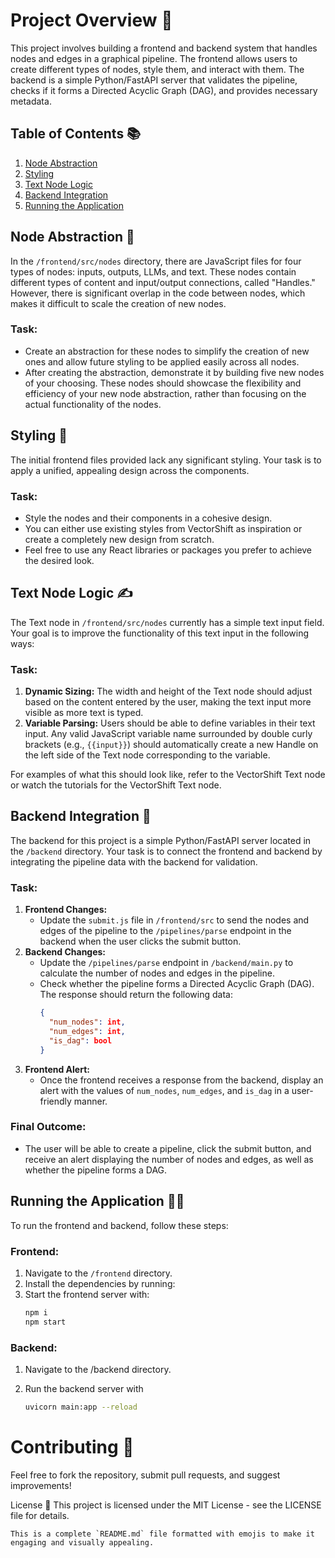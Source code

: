 # Project Overview 🚀

This project involves building a frontend and backend system that handles nodes and edges in a graphical pipeline. The frontend allows users to create different types of nodes, style them, and interact with them. The backend is a simple Python/FastAPI server that validates the pipeline, checks if it forms a Directed Acyclic Graph (DAG), and provides necessary metadata.

## Table of Contents 📚

1. [Node Abstraction](#node-abstraction)
2. [Styling](#styling)
3. [Text Node Logic](#text-node-logic)
4. [Backend Integration](#backend-integration)
5. [Running the Application](#running-the-application)

## Node Abstraction 🧩

In the `/frontend/src/nodes` directory, there are JavaScript files for four types of nodes: inputs, outputs, LLMs, and text. These nodes contain different types of content and input/output connections, called "Handles." However, there is significant overlap in the code between nodes, which makes it difficult to scale the creation of new nodes.

### Task:

- Create an abstraction for these nodes to simplify the creation of new ones and allow future styling to be applied easily across all nodes.
- After creating the abstraction, demonstrate it by building five new nodes of your choosing. These nodes should showcase the flexibility and efficiency of your new node abstraction, rather than focusing on the actual functionality of the nodes.

## Styling 🎨

The initial frontend files provided lack any significant styling. Your task is to apply a unified, appealing design across the components.

### Task:

- Style the nodes and their components in a cohesive design.
- You can either use existing styles from VectorShift as inspiration or create a completely new design from scratch.
- Feel free to use any React libraries or packages you prefer to achieve the desired look.

## Text Node Logic ✍️

The Text node in `/frontend/src/nodes` currently has a simple text input field. Your goal is to improve the functionality of this text input in the following ways:

### Task:

1. **Dynamic Sizing:** The width and height of the Text node should adjust based on the content entered by the user, making the text input more visible as more text is typed.
2. **Variable Parsing:** Users should be able to define variables in their text input. Any valid JavaScript variable name surrounded by double curly brackets (e.g., `{{input}}`) should automatically create a new Handle on the left side of the Text node corresponding to the variable.

For examples of what this should look like, refer to the VectorShift Text node or watch the tutorials for the VectorShift Text node.

## Backend Integration 🔌

The backend for this project is a simple Python/FastAPI server located in the `/backend` directory. Your task is to connect the frontend and backend by integrating the pipeline data with the backend for validation.

### Task:

1. **Frontend Changes:**
   - Update the `submit.js` file in `/frontend/src` to send the nodes and edges of the pipeline to the `/pipelines/parse` endpoint in the backend when the user clicks the submit button.
2. **Backend Changes:**
   - Update the `/pipelines/parse` endpoint in `/backend/main.py` to calculate the number of nodes and edges in the pipeline.
   - Check whether the pipeline forms a Directed Acyclic Graph (DAG). The response should return the following data:
     ```json
     {
       "num_nodes": int,
       "num_edges": int,
       "is_dag": bool
     }
     ```
3. **Frontend Alert:**
   - Once the frontend receives a response from the backend, display an alert with the values of `num_nodes`, `num_edges`, and `is_dag` in a user-friendly manner.

### Final Outcome:

- The user will be able to create a pipeline, click the submit button, and receive an alert displaying the number of nodes and edges, as well as whether the pipeline forms a DAG.

## Running the Application 🏃‍♂️

To run the frontend and backend, follow these steps:

### Frontend:

1. Navigate to the `/frontend` directory.
2. Install the dependencies by running:
3. Start the frontend server with:
   ```bash
   npm i
   npm start
   ```

### Backend:

1. Navigate to the /backend directory.
2. Run the backend server with

   ```bash
   uvicorn main:app --reload
   ```

# Contributing 🤝

Feel free to fork the repository, submit pull requests, and suggest improvements!

License 📝
This project is licensed under the MIT License - see the LICENSE file for details.

```
This is a complete `README.md` file formatted with emojis to make it engaging and visually appealing.
```
